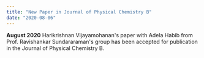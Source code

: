```yaml
---
title: "New Paper in Journal of Physical Chemistry B"
date: "2020-08-06"
---
```

**August 2020** Harikrishnan Vijayamohanan's paper with Adela Habib from Prof. Ravishankar Sundararaman's group has been accepted for publication in the Journal of Physical Chemistry B.
